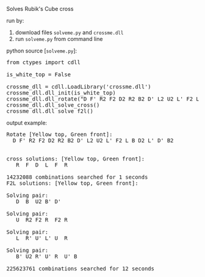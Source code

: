 Solves Rubik's Cube cross 

run by:
1. download files `solveme.py` and `crossme.dll`
2. run `solveme.py` from command line

python source [`solveme.py`]:

<pre>
from ctypes import cdll

is_white_top = False

crossme_dll = cdll.LoadLibrary('crossme.dll')
crossme_dll.dll_init(is_white_top)
crossme_dll.dll_rotate("D F' R2 F2 D2 R2 B2 D' L2 U2 L' F2 L B D2 L' D' B2");
crossme_dll.dll_solve_cross()
crossme_dll.dll_solve_f2l()
</pre>

output example:

<pre>
Rotate [Yellow top, Green front]:
  D F' R2 F2 D2 R2 B2 D' L2 U2 L' F2 L B D2 L' D' B2


cross solutions: [Yellow top, Green front]:
   R  F  D  L  F  R

14232088 combinations searched for 1 seconds
F2L solutions: [Yellow top, Green front]:

Solving pair:
   D  B  U2 B' D'

Solving pair:
   U  R2 F2 R  F2 R

Solving pair:
   L  R' U' L' U  R

Solving pair:
   B' U2 R' U' R  U' B
   
225623761 combinations searched for 12 seconds
</pre>
